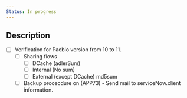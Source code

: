 ```yaml
---
Status: In progress
---
```

## Description

- [ ] Verification for Pacbio version from 10 to 11.
    - [ ] Sharing flows
        - [ ] DCache (adlerSum)
        - [ ] Internal (No sum)
        - [ ] External (except DCache) md5sum
    - [ ] Backup procecdure on (APP73) - Send mail to serviceNow.client information.